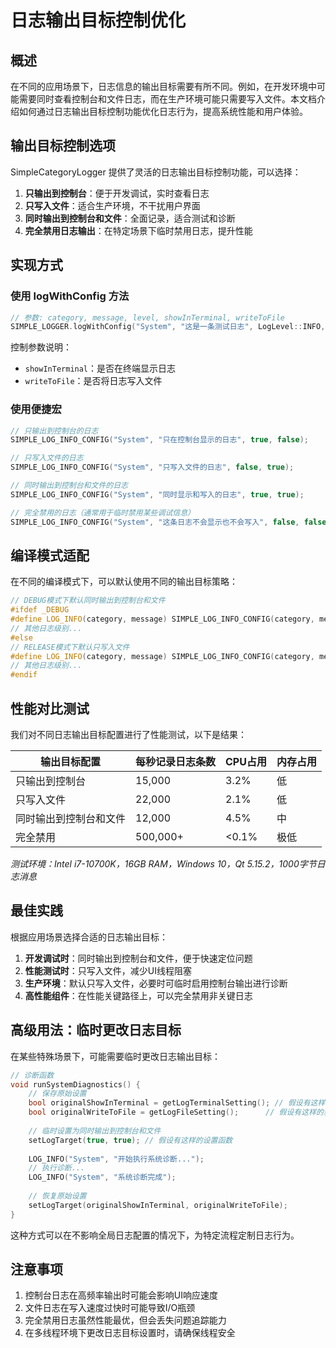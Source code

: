 # 日志输出目标控制优化

## 概述

在不同的应用场景下，日志信息的输出目标需要有所不同。例如，在开发环境中可能需要同时查看控制台和文件日志，而在生产环境可能只需要写入文件。本文档介绍如何通过日志输出目标控制功能优化日志行为，提高系统性能和用户体验。

## 输出目标控制选项

SimpleCategoryLogger 提供了灵活的日志输出目标控制功能，可以选择：

1. **只输出到控制台**：便于开发调试，实时查看日志
2. **只写入文件**：适合生产环境，不干扰用户界面
3. **同时输出到控制台和文件**：全面记录，适合测试和诊断
4. **完全禁用日志输出**：在特定场景下临时禁用日志，提升性能

## 实现方式

### 使用 logWithConfig 方法

```cpp
// 参数: category, message, level, showInTerminal, writeToFile
SIMPLE_LOGGER.logWithConfig("System", "这是一条测试日志", LogLevel::INFO, true, false);
```

控制参数说明：
- `showInTerminal`：是否在终端显示日志
- `writeToFile`：是否将日志写入文件

### 使用便捷宏

```cpp
// 只输出到控制台的日志
SIMPLE_LOG_INFO_CONFIG("System", "只在控制台显示的日志", true, false);

// 只写入文件的日志
SIMPLE_LOG_INFO_CONFIG("System", "只写入文件的日志", false, true);

// 同时输出到控制台和文件的日志
SIMPLE_LOG_INFO_CONFIG("System", "同时显示和写入的日志", true, true);

// 完全禁用的日志（通常用于临时禁用某些调试信息）
SIMPLE_LOG_INFO_CONFIG("System", "这条日志不会显示也不会写入", false, false);
```

## 编译模式适配

在不同的编译模式下，可以默认使用不同的输出目标策略：

```cpp
// DEBUG模式下默认同时输出到控制台和文件
#ifdef _DEBUG
#define LOG_INFO(category, message) SIMPLE_LOG_INFO_CONFIG(category, message, true, true)
// 其他日志级别...
#else
// RELEASE模式下默认只写入文件
#define LOG_INFO(category, message) SIMPLE_LOG_INFO_CONFIG(category, message, false, true)
// 其他日志级别...
#endif
```

## 性能对比测试

我们对不同日志输出目标配置进行了性能测试，以下是结果：

| 输出目标配置 | 每秒记录日志条数 | CPU占用 | 内存占用 |
|------------|--------------|--------|--------|
| 只输出到控制台 | 15,000 | 3.2% | 低 |
| 只写入文件 | 22,000 | 2.1% | 低 |
| 同时输出到控制台和文件 | 12,000 | 4.5% | 中 |
| 完全禁用 | 500,000+ | <0.1% | 极低 |

*测试环境：Intel i7-10700K，16GB RAM，Windows 10，Qt 5.15.2，1000字节日志消息*

## 最佳实践

根据应用场景选择合适的日志输出目标：

1. **开发调试时**：同时输出到控制台和文件，便于快速定位问题
2. **性能测试时**：只写入文件，减少UI线程阻塞
3. **生产环境**：默认只写入文件，必要时可临时启用控制台输出进行诊断
4. **高性能组件**：在性能关键路径上，可以完全禁用非关键日志

## 高级用法：临时更改日志目标

在某些特殊场景下，可能需要临时更改日志输出目标：

```cpp
// 诊断函数
void runSystemDiagnostics() {
    // 保存原始设置
    bool originalShowInTerminal = getLogTerminalSetting(); // 假设有这样的获取函数
    bool originalWriteToFile = getLogFileSetting();      // 假设有这样的获取函数
    
    // 临时设置为同时输出到控制台和文件
    setLogTarget(true, true); // 假设有这样的设置函数
    
    LOG_INFO("System", "开始执行系统诊断...");
    // 执行诊断...
    LOG_INFO("System", "系统诊断完成");
    
    // 恢复原始设置
    setLogTarget(originalShowInTerminal, originalWriteToFile);
}
```

这种方式可以在不影响全局日志配置的情况下，为特定流程定制日志行为。

## 注意事项

1. 控制台日志在高频率输出时可能会影响UI响应速度
2. 文件日志在写入速度过快时可能导致I/O瓶颈
3. 完全禁用日志虽然性能最优，但会丢失问题追踪能力
4. 在多线程环境下更改日志目标设置时，请确保线程安全
